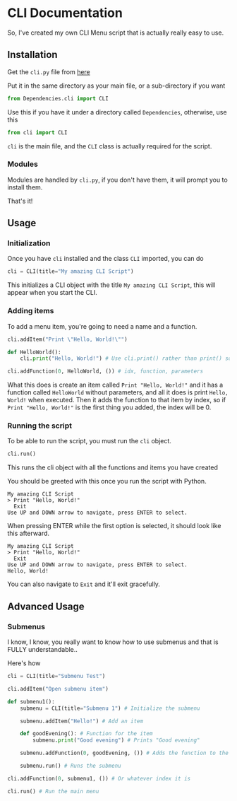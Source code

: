 # CLI Documentation

So, I've created my own CLI Menu script that is actually really easy to use.

## Installation

Get the `cli.py` file from [here](https://raw.githubusercontent.com/pytmg/cli/refs/heads/main/cli.py)

Put it in the same directory as your main file, or a sub-directory if you want

```python
from Dependencies.cli import CLI
```

Use this if you have it under a directory called `Dependencies`, otherwise, use this

```python
from cli import CLI
```

`cli` is the main file, and the `CLI` class is actually required for the script.

### Modules

Modules are handled by `cli.py`, if you don't have them, it will prompt you to install them.

That's it!

## Usage

### Initialization

Once you have `cli` installed and the class `CLI` imported, you can do

```python
cli = CLI(title="My amazing CLI Script")
```

This initializes a CLI object with the title `My amazing CLI Script`, this will appear when you start the CLI.

### Adding items

To add a menu item, you're going to need a name and a function.

```python
cli.addItem("Print \"Hello, World!\"")

def HelloWorld():
    cli.print("Hello, World!") # Use cli.print() rather than print() so that it shows up

cli.addFunction(0, HelloWorld, ()) # idx, function, parameters
```

What this does is create an item called `Print "Hello, World!"` and it has a function called `HelloWorld` without parameters, and all it does is print `Hello, World!` when executed. Then it adds the function to that item by index, so if `Print "Hello, World!"` is the first thing you added, the index will be 0.

### Running the script

To be able to run the script, you must run the `cli` object.

```python
cli.run()
```

This runs the cli object with all the functions and items you have created

You should be greeted with this once you run the script with Python.

```
My amazing CLI Script
> Print "Hello, World!"
  Exit
Use UP and DOWN arrow to navigate, press ENTER to select.
```

When pressing ENTER while the first option is selected, it should look like this afterward.

```
My amazing CLI Script
> Print "Hello, World!"
  Exit
Use UP and DOWN arrow to navigate, press ENTER to select.
Hello, World!
```

You can also navigate to `Exit` and it'll exit gracefully.

## Advanced Usage

### Submenus

I know, I know, you really want to know how to use submenus and that is FULLY understandable..

Here's how

```python
cli = CLI(title="Submenu Test")

cli.addItem("Open submenu item")

def submenu1():
    submenu = CLI(title="Submenu 1") # Initialize the submenu

    submenu.addItem("Hello!") # Add an item

    def goodEvening(): # Function for the item
        submenu.print("Good evening") # Prints "Good evening"

    submenu.addFunction(0, goodEvening, ()) # Adds the function to the item

    submenu.run() # Runs the submenu

cli.addFunction(0, submenu1, ()) # Or whatever index it is

cli.run() # Run the main menu
```